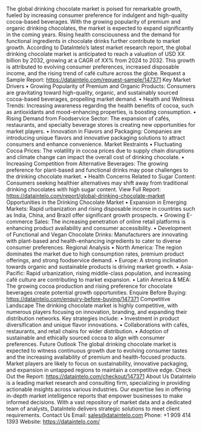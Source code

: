 The global drinking chocolate market is poised for remarkable growth, fueled by increasing consumer preference for indulgent and high-quality cocoa-based beverages. With the growing popularity of premium and organic drinking chocolates, the market is expected to expand significantly in the coming years. Rising health consciousness and the demand for functional ingredients in chocolate drinks further contribute to market growth.
According to DataIntelo’s latest market research report, the global drinking chocolate market is anticipated to reach a valuation of USD XX billion by 2032, growing at a CAGR of XX% from 2024 to 2032. This growth is attributed to evolving consumer preferences, increased disposable income, and the rising trend of café culture across the globe.
Request a Sample Report: https://dataintelo.com/request-sample/147371 
Key Market Drivers
•	Growing Popularity of Premium and Organic Products: Consumers are gravitating toward high-quality, organic, and sustainably sourced cocoa-based beverages, propelling market demand.
•	Health and Wellness Trends: Increasing awareness regarding the health benefits of cocoa, such as antioxidants and mood-enhancing properties, is boosting consumption.
•	Rising Demand from Foodservice Sector: The expansion of cafés, restaurants, and specialty beverage stores is creating new opportunities for market players.
•	Innovation in Flavors and Packaging: Companies are introducing unique flavors and innovative packaging solutions to attract consumers and enhance convenience.
Market Restraints
•	Fluctuating Cocoa Prices: The volatility in cocoa prices due to supply chain disruptions and climate change can impact the overall cost of drinking chocolate.
•	Increasing Competition from Alternative Beverages: The growing preference for plant-based and functional drinks may pose challenges to the drinking chocolate market.
•	Health Concerns Related to Sugar Content: Consumers seeking healthier alternatives may shift away from traditional drinking chocolates with high sugar content.
View Full Report: https://dataintelo.com/report/global-drinking-chocolate-market 
Opportunities in the Drinking Chocolate Market
•	Expansion in Emerging Markets: Rapid urbanization and rising disposable income in countries such as India, China, and Brazil offer significant growth prospects.
•	Growing E-commerce Sales: The increasing penetration of online retail platforms is enhancing product availability and consumer accessibility.
•	Development of Functional and Vegan Chocolate Drinks: Manufacturers are innovating with plant-based and health-enhancing ingredients to cater to diverse consumer preferences.
Regional Analysis
•	North America: The region dominates the market due to high consumption rates, premium product offerings, and strong foodservice demand.
•	Europe: A strong inclination towards organic and sustainable products is driving market growth.
•	Asia-Pacific: Rapid urbanization, rising middle-class population, and increasing café culture are contributing to market expansion.
•	Latin America & MEA: The growing cocoa production and rising preference for chocolate beverages create potential growth opportunities.
Enquire Before Buying: https://dataintelo.com/enquiry-before-buying/147371 
Competitive Landscape
The drinking chocolate market is highly competitive, with numerous players focusing on innovation, branding, and expanding their distribution networks. Key strategies include:
•	Investment in product diversification and unique flavor innovations.
•	Collaborations with cafés, restaurants, and retail chains for wider distribution.
•	Adoption of sustainable and ethically sourced cocoa to align with consumer preferences.
Future Outlook
The global drinking chocolate market is expected to witness continuous growth due to evolving consumer tastes and the increasing availability of premium and health-focused products. Market players are likely to focus on sustainability, innovative packaging, and expansion in untapped regions to maintain a competitive edge.
Check Out the Report: https://dataintelo.com/checkout/147371 
About Us
DataIntelo is a leading market research and consulting firm, specializing in providing actionable insights across various industries. Our expertise lies in offering in-depth market intelligence reports that empower businesses to make informed decisions. With a vast repository of market data and a dedicated team of analysts, DataIntelo delivers strategic solutions to meet client requirements.
Contact Us
Email: sales@dataintelo.com
Phone: +1 909 414 1393
Website: https://dataintelo.com/

